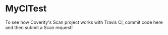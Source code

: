 MyCITest
==================

To see how Coverity's Scan project works with Travis CI, commit code here and then submit a Scan request!
